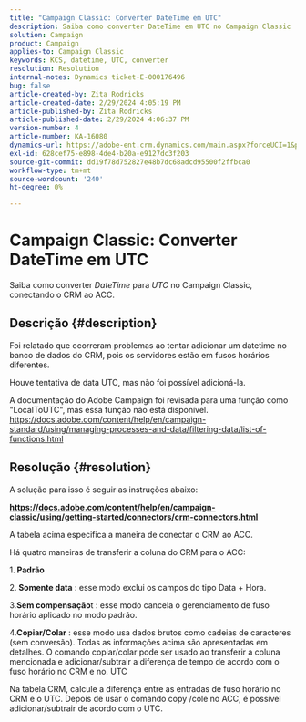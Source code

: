 ```yaml
---
title: "Campaign Classic: Converter DateTime em UTC"
description: Saiba como converter DateTime em UTC no Campaign Classic
solution: Campaign
product: Campaign
applies-to: Campaign Classic
keywords: KCS, datetime, UTC, converter
resolution: Resolution
internal-notes: Dynamics ticket-E-000176496
bug: false
article-created-by: Zita Rodricks
article-created-date: 2/29/2024 4:05:19 PM
article-published-by: Zita Rodricks
article-published-date: 2/29/2024 4:06:37 PM
version-number: 4
article-number: KA-16080
dynamics-url: https://adobe-ent.crm.dynamics.com/main.aspx?forceUCI=1&pagetype=entityrecord&etn=knowledgearticle&id=dcffda52-1cd7-ee11-9078-000d3a3110f0
exl-id: 628cef75-e898-4de4-b20a-e9127dc3f203
source-git-commit: dd19f78d752827e48b7dc68adcd95500f2ffbca0
workflow-type: tm+mt
source-wordcount: '240'
ht-degree: 0%

---
```


# Campaign Classic: Converter DateTime em UTC


Saiba como converter *DateTime* para *UTC* no Campaign Classic, conectando o CRM ao ACC.

## Descrição {#description}


Foi relatado que ocorreram problemas ao tentar adicionar um datetime no banco de dados do CRM, pois os servidores estão em fusos horários diferentes.

Houve tentativa de data UTC, mas não foi possível adicioná-la.

A documentação do Adobe Campaign foi revisada para uma função como &quot;LocalToUTC&quot;, mas essa função não está disponível.
https://docs.adobe.com/content/help/en/campaign-standard/using/managing-processes-and-data/filtering-data/list-of-functions.html


## Resolução {#resolution}


A solução para isso é seguir as instruções abaixo:

<u><b>https://docs.adobe.com/content/help/en/campaign-classic/using/getting-started/connectors/crm-connectors.html </b></u>

A tabela acima especifica a maneira de conectar o CRM ao ACC.

Há quatro maneiras de transferir a coluna do CRM para o ACC:

1.<b> Padrão </b>

2.<b> Somente data</b> : esse modo exclui os campos do tipo Data + Hora.

3.<b>Sem compensação</b>t : esse modo cancela o gerenciamento de fuso horário aplicado no modo padrão.

4.<b>Copiar/Colar</b> : esse modo usa dados brutos como cadeias de caracteres (sem conversão). Todas as informações acima são apresentadas em detalhes. O comando copiar/colar pode ser usado ao transferir a coluna mencionada e adicionar/subtrair a diferença de tempo de acordo com o fuso horário no CRM e no. UTC

Na tabela CRM, calcule a diferença entre as entradas de fuso horário no CRM e o UTC. Depois de usar o comando copy /cole no ACC, é possível adicionar/subtrair de acordo com o UTC.
